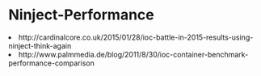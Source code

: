 # Ninject-Performance

<li>http://cardinalcore.co.uk/2015/01/28/ioc-battle-in-2015-results-using-ninject-think-again</li>
<li>http://www.palmmedia.de/blog/2011/8/30/ioc-container-benchmark-performance-comparison</li>

